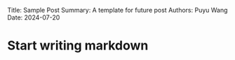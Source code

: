 Title:   Sample Post
Summary: A template for future post
Authors: Puyu Wang
Date:    2024-07-20

# Start writing markdown 

